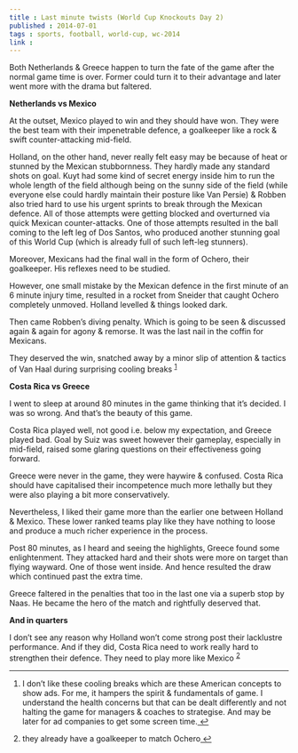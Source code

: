 ```yaml
---
title : Last minute twists (World Cup Knockouts Day 2)
published : 2014-07-01
tags : sports, football, world-cup, wc-2014
link :
---
```


Both Netherlands & Greece happen to turn the fate of the game after the normal game time is over. Former could turn it to their advantage and later went more with the drama but faltered.

__Netherlands vs Mexico__

At the outset, Mexico played to win and they should have won. They were the best team with their impenetrable defence, a goalkeeper like a rock & swift counter-attacking mid-field.

Holland, on the other hand, never really felt easy may be because of heat or stunned by the Mexican stubbornness. They hardly made any standard shots on goal. Kuyt had some kind of secret energy inside him to run the whole length of the field although being on the sunny side of the field (while everyone else could hardly maintain their posture like Van Persie) & Robben also tried hard to use his urgent sprints to break through the Mexican defence. All of those attempts were getting blocked and overturned via quick Mexican counter-attacks. One of those attempts resulted in the ball coming to the left leg of Dos Santos, who produced another stunning goal of this World Cup (which is already full of such left-leg stunners).

Moreover, Mexicans had the final wall in the form of Ochero, their goalkeeper. His reflexes need to be studied.

However, one small mistake by the Mexican defence in the first minute of an 6 minute injury time, resulted in a rocket from Sneider that caught Ochero completely unmoved. Holland levelled & things looked dark.

Then came Robben’s diving penalty. Which is going to be seen & discussed again & again for agony & remorse. It was the last nail in the coffin for Mexicans.

They deserved the win, snatched away by a minor slip of attention & tactics of Van Haal during surprising cooling breaks <sup id="fnref-1-2-2014-07-01"><a href="#fn-1-2-2014-07-01" rel="footnote">1</a></sup>

__Costa Rica vs Greece__

I went to sleep at around 80 minutes in the game thinking that it’s decided. I was so wrong. And that’s the beauty of this game.

Costa Rica played well, not good i.e. below my expectation, and Greece played bad. Goal by Suiz was sweet however their gameplay,  especially in mid-field, raised some glaring questions on their effectiveness going forward.

Greece were never in the game, they were haywire & confused. Costa Rica should have capitalised their incompetence much more lethally but they were also playing a bit more conservatively.

Nevertheless, I liked their game more than the earlier one between Holland & Mexico. These lower ranked teams play like they have nothing to loose and produce a much richer experience in the process.

Post 80 minutes, as I heard and seeing the highlights, Greece found some enlightenment. They attacked hard and their shots were more on target than flying wayward. One of those went inside. And hence resulted the draw which continued past the extra time.

Greece faltered in the penalties that too in the last one via a superb stop by Naas. He became the hero of the match and rightfully deserved that.

__And in quarters__

I don’t see any reason why Holland won’t come strong post their lacklustre performance. And if they did, Costa Rica need to work really hard to strengthen their defence. They need to play more like Mexico <sup id="fnref-2-2-2014-07-01"><a href="#fn-2-2-2014-07-01" rel="footnote">2</a></sup>

---

<div class="footnotes">
 <ol>
 <li class="footnote" id="fn-1-2-2014-07-01"><p>I don’t like these cooling breaks which are these American concepts to show ads. For me, it hampers the spirit & fundamentals of game. I understand the health concerns but that can be dealt differently and not halting the game for managers & coaches to strategise. And may be later for ad companies to get some screen time.<a href="#fnref-1-2-2014-07-01" title="return to article"> ↩</a><p>
 </li>
 <li class="footnote" id="fn-2-2-2014-07-01"><p>they already have a goalkeeper to match Ochero<a href="#fnref-2-2-2014-07-01" title="return to article"> ↩</a><p>
 </li>
 </ol>
</div>
